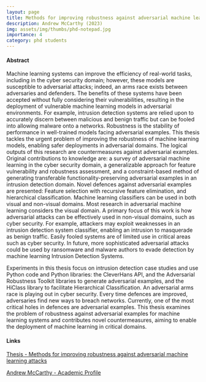 ```yaml
---
layout: page
title: Methods for improving robustness against adversarial machine learning attacks
description: Andrew McCarthy (2023)
img: assets/img/thumbs/phd-notepad.jpg
importance: 4
category: phd students
---
```


#### Abstract

Machine learning systems can improve the efficiency of real-world tasks, including in the cyber security domain; however, these models are susceptible to adversarial attacks; indeed, an arms race exists between adversaries and defenders. The benefits of these systems have been accepted without fully considering their vulnerabilities, resulting in the deployment of vulnerable machine learning models in adversarial environments. For example, intrusion detection systems are relied upon to accurately discern between malicious and benign traffic but can be fooled into allowing malware onto a networks. Robustness is the stability of performance in well-trained models facing adversarial examples. This thesis tackles the urgent problem of improving the robustness of machine learning models, enabling safer deployments in adversarial domains. The logical outputs of this research are countermeasures against adversarial examples. Original contributions to knowledge are: a survey of adversarial machine learning in the cyber security domain, a generalizable approach for feature vulnerability and robustness assessment, and a constraint-based method of generating transferable functionality-preserving adversarial examples in an intrusion detection domain. Novel defences against adversarial examples are presented: Feature selection with recursive feature elimination, and hierarchical classification. Machine learning classifiers can be used in both visual and non-visual domains. Most research in adversarial machine learning considers the visual domain. A primary focus of this work is how adversarial attacks can be effectively used in non-visual domains, such as cyber security. For example, attackers may exploit weaknesses in an intrusion detection system classifier, enabling an intrusion to masquerade as benign traffic. Easily fooled systems are of limited use in critical areas such as cyber security. In future, more sophisticated adversarial attacks could be used by ransomware and malware authors to evade detection by machine learning Intrusion Detection Systems.

Experiments in this thesis focus on intrusion detection case studies and use Python code and Python libraries: the CleverHans API, and the Adversarial Robustness Toolkit libraries to generate adversarial examples, and the HiClass library to facilitate Hierarchical Classification. An adversarial arms race is playing out in cyber security. Every time defences are improved, adversaries find new ways to breach networks. Currently, one of the most critical holes in defences are adversarial examples. This thesis examines the problem of robustness against adversarial examples for machine learning systems and contributes novel countermeasures, aiming to enable the deployment of machine learning in critical domains.

#### Links

[Thesis - Methods for improving robustness against adversarial machine learning attacks](https://uwe-repository.worktribe.com/output/10492055/methods-for-improving-robustness-against-adversarial-machine-learning-attacks)

[Andrew McCarthy - Academic Profile](https://people.uwe.ac.uk/Person/Andrew6Mccarthy)